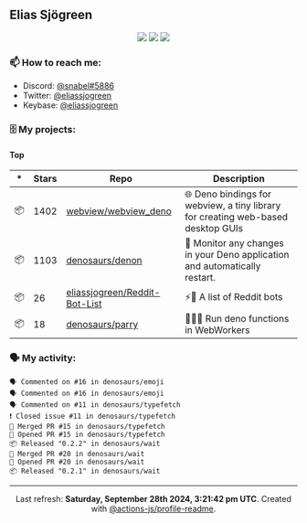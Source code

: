 ## Elias Sjögreen

<p align="center">
  <img src="https://img.shields.io/badge/🎂-dec. 2003-success" />
  <img src="https://img.shields.io/badge/🌎-Stockholm-informational" />
  <img src="https://img.shields.io/badge/👦-He/Him-informational" />
</p>

### 📫 How to reach me:

- Discord: [@snabel#5886](https://discord.com/users/267978757799673866)
- Twitter: [@eliassjogreen](https://twitter.com/eliassjogreen)
- Keybase: [@eliassjogreen](https://keybase.io/eliassjogreen)

### 🗄 My projects:

#### Top
|*|Stars|Repo|Description|
|---|---|---|---|
| 📦 | 1402 | [webview/webview_deno](https://github.com/webview/webview_deno) | 🌐 Deno bindings for webview, a tiny library for creating web-based desktop GUIs |
| 📦 | 1103 | [denosaurs/denon](https://github.com/denosaurs/denon) | 👀 Monitor any changes in your Deno application and automatically restart. |
| 📦 | 26 | [eliassjogreen/Reddit-Bot-List](https://github.com/eliassjogreen/Reddit-Bot-List) | ⚡️🤖 A list of Reddit bots |
| 📦 | 18 | [denosaurs/parry](https://github.com/denosaurs/parry) | 👷🏽‍♂️ Run deno functions in WebWorkers |

### 🗣 My activity:

```
🗣 Commented on #16 in denosaurs/emoji
🗣 Commented on #16 in denosaurs/emoji
🗣 Commented on #11 in denosaurs/typefetch
❗️ Closed issue #11 in denosaurs/typefetch
🎉 Merged PR #15 in denosaurs/typefetch
💪 Opened PR #15 in denosaurs/typefetch
📦 Released "0.2.2" in denosaurs/wait
🎉 Merged PR #20 in denosaurs/wait
💪 Opened PR #20 in denosaurs/wait
📦 Released "0.2.1" in denosaurs/wait
```

------------
<p align="center">Last refresh: <b>Saturday, September 28th 2024, 3:21:42 pm UTC</b>. Created with <a href=https://github.com/marketplace/actions/profile-readme>@actions-js/profile-readme</a>.</p>
